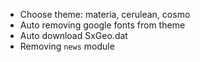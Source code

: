* Choose theme: materia, cerulean, cosmo
* Auto removing google fonts from theme
* Auto download SxGeo.dat
* Removing `news` module